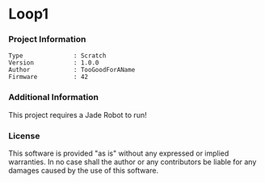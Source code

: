 Loop1
================



### Project Information
```
Type              : Scratch
Version           : 1.0.0
Author            : TooGoodForAName
Firmware          : 42
```

### Additional Information
This project requires a Jade Robot to run!

### License
This software is provided "as is" without any expressed or implied warranties.  In no case shall the author or any contributors be liable for any damages caused by the use of this software.

